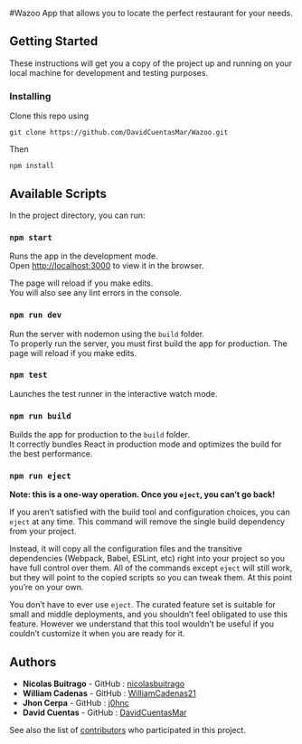 #Wazoo
App that allows you to locate the perfect restaurant for your needs.

## Getting Started

These instructions will get you a copy of the project up and running on your local machine for development and testing purposes.

### Installing

Clone this repo using

```
git clone https://github.com/DavidCuentasMar/Wazoo.git
```

Then

```
npm install
```

## Available Scripts

In the project directory, you can run:

### `npm start`

Runs the app in the development mode.<br>
Open [http://localhost:3000](http://localhost:3000) to view it in the browser.

The page will reload if you make edits.<br>
You will also see any lint errors in the console.

### `npm run dev`

Run the server with nodemon using the `build` folder.<br>
To properly run the server, you must first build the app for production.
The page will reload if you make edits.<br>

### `npm test`

Launches the test runner in the interactive watch mode.

### `npm run build`

Builds the app for production to the `build` folder.<br>
It correctly bundles React in production mode and optimizes the build for the best performance.

### `npm run eject`

**Note: this is a one-way operation. Once you `eject`, you can’t go back!**

If you aren’t satisfied with the build tool and configuration choices, you can `eject` at any time. This command will remove the single build dependency from your project.

Instead, it will copy all the configuration files and the transitive dependencies (Webpack, Babel, ESLint, etc) right into your project so you have full control over them. All of the commands except `eject` will still work, but they will point to the copied scripts so you can tweak them. At this point you’re on your own.

You don’t have to ever use `eject`. The curated feature set is suitable for small and middle deployments, and you shouldn’t feel obligated to use this feature. However we understand that this tool wouldn’t be useful if you couldn’t customize it when you are ready for it.

## Authors

* **Nicolas Buitrago** - GitHub : [nicolasbuitrago](https://github.com/nicolasbuitrago)
* **William Cadenas** - GitHub : [WilliamCadenas21](https://github.com//WilliamCadenas21)
* **Jhon Cerpa** - GitHub : [j0hnc](https://github.com/j0hnc)
* **David Cuentas** - GitHub : [DavidCuentasMar](https://github.com/DavidCuentasMar)

See also the list of [contributors](https://github.com/DavidCuentasMar/Wazoo/contributors) who participated in this project.